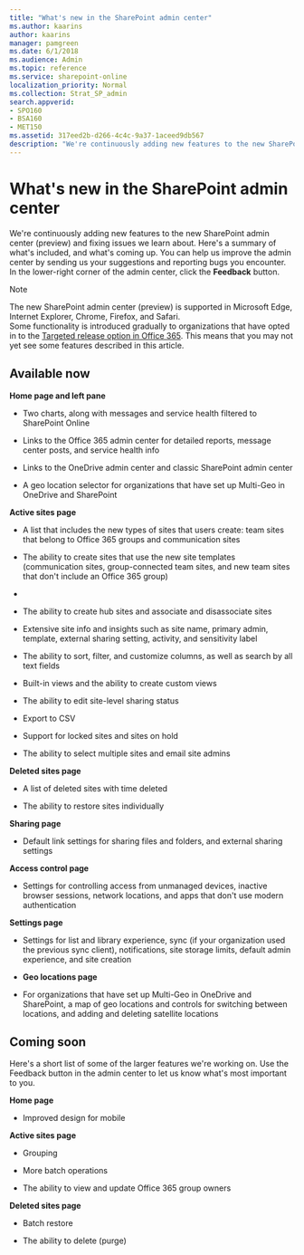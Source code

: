 ```yaml
---
title: "What's new in the SharePoint admin center"
ms.author: kaarins
author: kaarins
manager: pamgreen
ms.date: 6/1/2018
ms.audience: Admin
ms.topic: reference
ms.service: sharepoint-online
localization_priority: Normal
ms.collection: Strat_SP_admin
search.appverid:
- SPO160
- BSA160
- MET150
ms.assetid: 317eed2b-d266-4c4c-9a37-1aceed9db567
description: "We're continuously adding new features to the new SharePoint admin center (preview) and fixing issues we learn about. Here's a summary of what's included, and what's coming up. You can help us improve the admin center by sending us your suggestions and reporting bugs you encounter. In the lower-right corner of the admin center, click the Feedback button."
---
```


# What's new in the SharePoint admin center

We're continuously adding new features to the new SharePoint admin center (preview) and fixing issues we learn about. Here's a summary of what's included, and what's coming up. You can help us improve the admin center by sending us your suggestions and reporting bugs you encounter. In the lower-right corner of the admin center, click the **Feedback** button. 
  
> [!NOTE]
> The new SharePoint admin center (preview) is supported in Microsoft Edge, Internet Explorer, Chrome, Firefox, and Safari. <br>Some functionality is introduced gradually to organizations that have opted in to the [Targeted release option in Office 365](https://support.office.com/article/3b3adfa4-1777-4ff0-b606-fb8732101f47). This means that you may not yet see some features described in this article. 
  
## Available now

 **Home page and left pane**
  
- Two charts, along with messages and service health filtered to SharePoint Online
    
- Links to the Office 365 admin center for detailed reports, message center posts, and service health info
    
- Links to the OneDrive admin center and classic SharePoint admin center
    
- A geo location selector for organizations that have set up Multi-Geo in OneDrive and SharePoint
    
 **Active sites page**
  
- A list that includes the new types of sites that users create: team sites that belong to Office 365 groups and communication sites
    
- The ability to create sites that use the new site templates (communication sites, group-connected team sites, and new team sites that don't include an Office 365 group)
- 
- The ability to create hub sites and associate and disassociate sites
    
- Extensive site info and insights such as site name, primary admin, template, external sharing setting, activity, and sensitivity label
    
- The ability to sort, filter, and customize columns, as well as search by all text fields
    
- Built-in views and the ability to create custom views
    
- The ability to edit site-level sharing status 
    
- Export to CSV
    
- Support for locked sites and sites on hold
    
- The ability to select multiple sites and email site admins
    
 **Deleted sites page**
  
- A list of deleted sites with time deleted
    
- The ability to restore sites individually

**Sharing page**

- Default link settings for sharing files and folders, and external sharing settings

**Access control page**

- Settings for controlling access from unmanaged devices, inactive browser sessions, network locations, and apps that don't use modern authentication
    
 **Settings page**
  
- Settings for list and library experience, sync (if your organization used the previous sync client), notifications, site storage limits, default admin experience, and site creation

- **Geo locations page**

- For organizations that have set up Multi-Geo in OneDrive and SharePoint, a map of geo locations and controls for switching between locations, and adding and deleting satellite locations 
    
## Coming soon

Here's a short list of some of the larger features we're working on. Use the Feedback button in the admin center to let us know what's most important to you.
  
 **Home page**
  
- Improved design for mobile
    
 **Active sites page**
  
- Grouping
    
- More batch operations
    
- The ability to view and update Office 365 group owners
    
 **Deleted sites page**
  
- Batch restore
    
- The ability to delete (purge)
    

    

